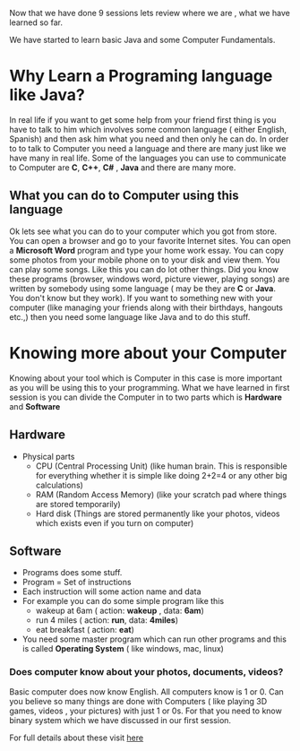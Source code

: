 Now that we have done 9 sessions lets review where we are , what we have learned so far.

We have started to learn basic Java and some Computer Fundamentals.

# Why Learn a Programing language like Java?
In real life if you want to get some help from your friend first thing is you have to talk to him which involves some common language ( either English, Spanish) and then ask him what you need and then only he can do. In order to to talk to Computer you need a language and there are many just like we have many in real life. Some of the languages you can use to communicate to Computer are __C__, __C++__, __C#__ , __Java__ and there are many more.

## What you can do to Computer using this language
Ok lets see what you can do to your computer which you got from store. You can open a browser and go to your favorite Internet sites. You can open a __Microsoft Word__ program and type your home work essay. You can copy some photos from your mobile phone on to your disk and view them. You can play some songs. Like this you can do lot other things. Did you know these programs (browser, windows word, picture viewer, playing songs) are written by somebody using some language ( may be they are __C__ or __Java__. You don't know but they work). If you want to something new with your computer (like managing your friends along with their birthdays, hangouts etc.,) then you need some language like Java and to do this stuff.

# Knowing more about your Computer
Knowing about your tool which is Computer in this case is more important as you will be using this to your programming. What we have learned in first session is you can divide the Computer in to two parts which is __Hardware__ and __Software__

## Hardware
* Physical parts
    * CPU (Central Processing Unit) (like human brain. This is responsible for everything whether it is simple like doing 2+2=4 or any other big calculations)
    * RAM (Random Access Memory) (like your scratch pad where things are stored temporarily)
    * Hard disk (Things are stored permanently like your photos, videos which exists even if you turn on computer)

## Software
* Programs does some stuff.
* Program = Set of instructions
* Each instruction will some action name and data
* For example you can do some simple program like this
    * wakeup at 6am ( action: __wakeup__ , data: __6am__)
    * run 4 miles ( action: __run__, data: __4miles__)
    * eat breakfast ( action: __eat__)
* You need some master program which can run other programs and this is called __Operating System__ ( like windows, mac, linux)

### Does computer know about your photos, documents, videos?
Basic computer does now know English. All computers know is 1 or 0. Can you believe so many things are done with Computers ( like playing 3D games, videos , your pictures) with just 1 or 0s. For that you need to know binary system which we have discussed in our first session.

For full details about these visit [here](https://github.com/sairamaj/programmingclass/blob/master/sessions/First.MD)

